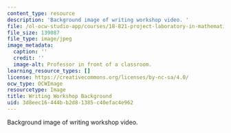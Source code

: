 ```yaml
---
content_type: resource
description: 'Background image of writing workshop video. '
file: /ol-ocw-studio-app/courses/18-821-project-laboratory-in-mathematics-spring-2013/3d8eec16444bb2d81385c40efac4e962_MIT18_821S13_wrtg_wksp_bg.jpg
file_size: 139087
file_type: image/jpeg
image_metadata:
  caption: ''
  credit: ''
  image-alt: Professor in front of a classroom.
learning_resource_types: []
license: https://creativecommons.org/licenses/by-nc-sa/4.0/
ocw_type: OCWImage
resourcetype: Image
title: Writing Workshop Background
uid: 3d8eec16-444b-b2d8-1385-c40efac4e962
---
```

Background image of writing workshop video. 